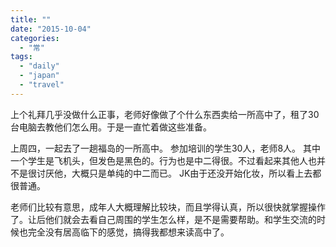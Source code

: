 ```yaml
---
title: ""
date: "2015-10-04"
categories: 
  - "常"
tags: 
  - "daily"
  - "japan"
  - "travel"
---
```


上个礼拜几乎没做什么正事，老师好像做了个什么东西卖给一所高中了，租了30台电脑去教他们怎么用。于是一直忙着做这些准备。

上周四，一起去了一趟福岛的一所高中。 参加培训的学生30人，老师8人。 其中一个学生是飞机头，但发色是黑色的。行为也是中二得很。不过看起来其他人也并不是很讨厌他，大概只是单纯的中二而已。 JK由于还没开始化妆，所以看上去都很普通。

老师们比较有意思，成年人大概理解比较块，而且学得认真，所以很快就掌握操作了。让后他们就会去看自己周围的学生怎么样，是不是需要帮助。和学生交流的时候也完全没有居高临下的感觉，搞得我都想来读高中了。
